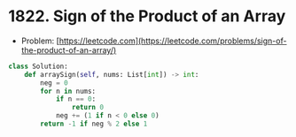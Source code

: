 # 1822. Sign of the Product of an Array

- Problem: [https://leetcode.com](https://leetcode.com/problems/sign-of-the-product-of-an-array/)

```python
class Solution:
    def arraySign(self, nums: List[int]) -> int:
        neg = 0
        for n in nums:
            if n == 0:
                return 0
            neg += (1 if n < 0 else 0)
        return -1 if neg % 2 else 1
```